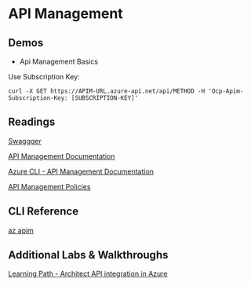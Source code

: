 # API Management

## Demos

- Api Management Basics

Use Subscription Key:

```
curl -X GET https://APIM-URL.azure-api.net/api/METHOD -H 'Ocp-Apim-Subscription-Key: [SUBSCRIPTION-KEY]'
```

## Readings

[Swaggger](https://swagger.io/)

[API Management Documentation](https://docs.microsoft.com/en-us/azure/api-management/)

[Azure CLI - API Management Documentation](https://docs.microsoft.com/en-us/cli/azure/apim?view=azure-cli-latest)

[API Management Policies](https://docs.microsoft.com/en-us/azure/api-management/api-management-policies)

## CLI Reference

[az apim](https://docs.microsoft.com/en-us/cli/azure/apim?view=azure-cli-latest)

## Additional Labs & Walkthroughs

[Learning Path - Architect API integration in Azure](https://docs.microsoft.com/en-us/learn/paths/architect-api-integration/)

